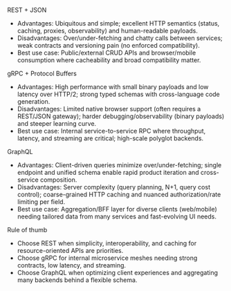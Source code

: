 REST + JSON
- Advantages: Ubiquitous and simple; excellent HTTP semantics (status, caching, proxies, observability) and human-readable payloads.
- Disadvantages: Over/under-fetching and chatty calls between services; weak contracts and versioning pain (no enforced compatibility).
- Best use case: Public/external CRUD APIs and browser/mobile consumption where cacheability and broad compatibility matter.

gRPC + Protocol Buffers
- Advantages: High performance with small binary payloads and low latency over HTTP/2; strong typed schemas with cross-language code generation.
- Disadvantages: Limited native browser support (often requires a REST/JSON gateway); harder debugging/observability (binary payloads) and steeper learning curve.
- Best use case: Internal service-to-service RPC where throughput, latency, and streaming are critical; high-scale polyglot backends.

GraphQL
- Advantages: Client-driven queries minimize over/under-fetching; single endpoint and unified schema enable rapid product iteration and cross-service composition.
- Disadvantages: Server complexity (query planning, N+1, query cost control); coarse-grained HTTP caching and nuanced authorization/rate limiting per field.
- Best use case: Aggregation/BFF layer for diverse clients (web/mobile) needing tailored data from many services and fast-evolving UI needs.

Rule of thumb
- Choose REST when simplicity, interoperability, and caching for resource-oriented APIs are priorities.
- Choose gRPC for internal microservice meshes needing strong contracts, low latency, and streaming.
- Choose GraphQL when optimizing client experiences and aggregating many backends behind a flexible schema.